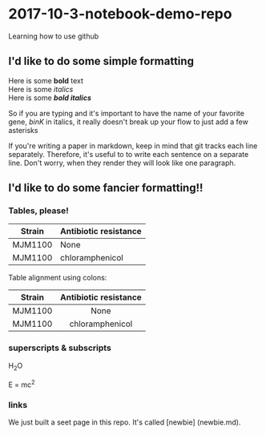 # 2017-10-3-notebook-demo-repo

Learning how to use github

## I'd like to do some simple formatting

Here is some **bold** text  
Here is some *italics*  
Here is some ***bold italics***  

So if you are typing and it's important to have the name of your favorite gene, *binK* in italics, it really doesn't break up your flow to just add a few asterisks

If you're writing a paper in markdown, keep in mind that git tracks each line separately.
Therefore, it's useful to to write each sentence on a separate line. 
Don't worry, when they render they will look like one paragraph.

## I'd like to do some fancier formatting!!

### Tables, please!

Strain | Antibiotic resistance
-------|----------------------
MJM1100| None
MJM1100| chloramphenicol

Table alignment using colons: 

Strain | Antibiotic resistance
:-------:|:----------------------:
MJM1100| None
MJM1100| chloramphenicol


### superscripts & subscripts


H<sub>2</sub>O

E = mc<sup>2</sup>

### links

We just built a seet page in this repo. It's called [newbie] (newbie.md). 
